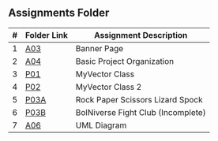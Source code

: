 ##  Assignments Folder

|   #   | Folder Link       | Assignment Description           |
| :---: | ----------------- | -------------------------------- |
|   1   | [A03](A03)        | Banner Page                      |
|   2   | [A04](A04)        | Basic Project Organization       |
|   3   | [P01](P01)        | MyVector Class                   |
|   4   | [P02](P02)        | MyVector Class 2                 |
|   5   | [P03A](P03A)      | Rock Paper Scissors Lizard Spock |
|   6   | [P03B](P03B)      | BolNiverse Fight Club (Incomplete)           |
|   7   | [A06](A06) | UML Diagram           |
